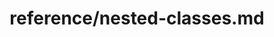 ---
title: reference/nested-classes.md
showAuthorInfo: false
redirect_path: /docs/nested-classes
---